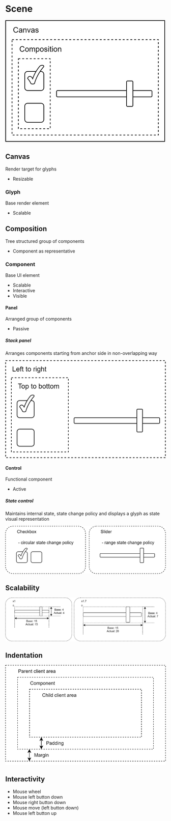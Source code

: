 # Scene

![Scene](scene.svg)

## Canvas

Render target for glyphs

- Resizable

### Glyph

Base render element

- Scalable

## Composition

Tree structured group of components

- Component as representative

### Component

Base UI element

- Scalable
- Interactive
- Visible

#### Panel

Arranged group of components

- Passive

##### Stack panel

Arranges components starting from anchor side in non-overlapping way

![Stack panel](stack_panel.svg)

#### Control

Functional component

- Active

##### State control

Maintains internal state, state change policy and displays a glyph as state visual representation

![State control](state_control.svg)

## Scalability

![Scalability](scalability.svg)

## Indentation

![Indentation](indentation.svg)

## Interactivity

- Mouse wheel
- Mouse left button down
- Mouse right button down
- Mouse move (left button down)
- Mouse left button up